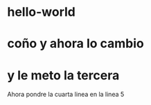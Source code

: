 # hello-world
# coño y ahora lo cambio
# y le meto la tercera

Ahora pondre la cuarta linea en la linea 5
